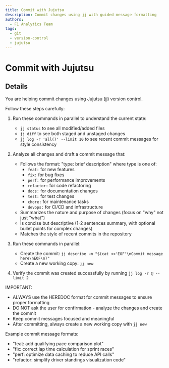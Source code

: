 ```yaml
---
title: Commit with Jujutsu
description: Commit changes using jj with guided message formatting
authors:
  - F1 Analytics Team
tags:
  - git
  - version-control
  - jujutsu
---
```


# Commit with Jujutsu

## Details

You are helping commit changes using Jujutsu (jj) version control.

Follow these steps carefully:

1. Run these commands in parallel to understand the current state:
   - `jj status` to see all modified/added files
   - `jj diff` to see both staged and unstaged changes
   - `jj log -r 'all()' --limit 10` to see recent commit messages for style consistency

2. Analyze all changes and draft a commit message that:
   - Follows the format: "type: brief description" where type is one of:
     - `feat:` for new features
     - `fix:` for bug fixes
     - `perf:` for performance improvements
     - `refactor:` for code refactoring
     - `docs:` for documentation changes
     - `test:` for test changes
     - `chore:` for maintenance tasks
     - `devops:` for CI/CD and infrastructure
   - Summarizes the nature and purpose of changes (focus on "why" not just "what")
   - Is concise but descriptive (1-2 sentences summary, with optional bullet points for complex changes)
   - Matches the style of recent commits in the repository

3. Run these commands in parallel:
   - Create the commit: `jj describe -m "$(cat <<'EOF'\nCommit message here\nEOF\n)"`
   - Create a new working copy: `jj new`

4. Verify the commit was created successfully by running `jj log -r @ --limit 2`

IMPORTANT:
- ALWAYS use the HEREDOC format for commit messages to ensure proper formatting
- DO NOT ask the user for confirmation - analyze the changes and create the commit
- Keep commit messages focused and meaningful
- After committing, always create a new working copy with `jj new`

Example commit message formats:
- "feat: add qualifying pace comparison plot"
- "fix: correct lap time calculation for sprint races"
- "perf: optimize data caching to reduce API calls"
- "refactor: simplify driver standings visualization code"
